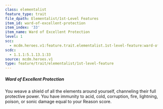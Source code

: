 ```yaml
---
class: elementalist
feature_type: trait
file_dpath: Elementalist/1st-Level Features
item_id: ward-of-excellent-protection
item_index: '33'
item_name: Ward of Excellent Protection
level: 1
scc:
  - mcdm.heroes.v1:feature.trait.elementalist.1st-level-feature:ward-of-excellent-protection
scdc:
  - 1.1.1:5.1.13.1:33
source: mcdm.heroes.v1
type: feature/trait/elementalist/1st-level-feature
---
```


##### Ward of Excellent Protection

You weave a shield of all the elements around yourself, channeling their full protective power. You have immunity to acid, cold, corruption, fire, lightning, poison, or sonic damage equal to your Reason score.
